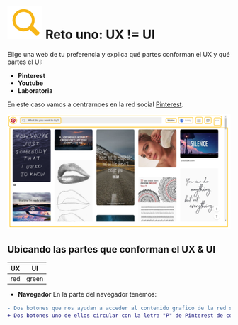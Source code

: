 # ![zoom](https://github.com/Gloper98/reto-1/raw/master/assets/images/zoom.png "First Challenge") Reto uno: UX != UI
 Elige una web de tu preferencia y explica qué partes conforman el UX y qué partes el UI:

 * **Pinterest**
 * **Youtube**
 * **Laboratoria**
 
 En este caso vamos a centrarnoes en la red social [Pinterest](https://www.pinterest.com/).
 
 ![Pinterest-Picture](assets/images/pinterest-picture-screen.png)

 ## Ubicando las partes que conforman el UX & UI
 
UX | UI
---|---
red | green 

 * **Navegador**
 En la parte del navegador tenemos:
```diff
- Dos botones que nos ayudan a acceder al contenido grafico de la red social ubicados en la parte superior(visible): P y Home.
+ Dos botones uno de ellos circular con la letra "P" de Pinterest de color rojo, y el otro con la palabra Home, que hace referencia a el contenido de nuestra cuenta, ambos con efectos hover background redondeado.
```

